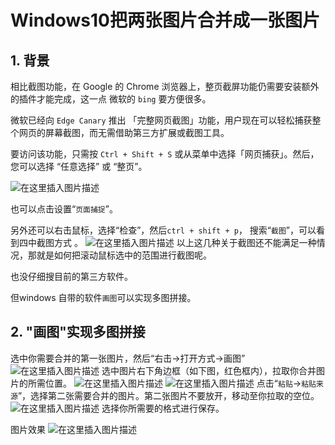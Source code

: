 # Windows10把两张图片合并成一张图片

## 1. 背景
相比截图功能，在 Google 的 Chrome 浏览器上，整页截屏功能仍需要安装额外的插件才能完成，这一点 微软的 `bing` 要方便很多。

微软已经向 `Edge Canary` 推出 「完整网页截图」功能，用户现在可以轻松捕获整个网页的屏幕截图，而无需借助第三方扩展或截图工具。

要访问该功能，只需按 `Ctrl + Shift + S` 或从菜单中选择「网页捕获」。然后，您可以选择 “任意选择” 或 “整页”。

![在这里插入图片描述](https://i-blog.csdnimg.cn/blog_migrate/de13a2272432786baf72f1a8ad2915a0.png)


也可以点击设置“`页面捕捉`”。

另外还可以右击鼠标，选择“检查”，然后`ctrl + shift + p`， 搜索“`截图`”，可以看到四中截图方式
。
![在这里插入图片描述](https://i-blog.csdnimg.cn/blog_migrate/6869268f7f701e1140f9cf7d71f71443.png)
以上这几种关于截图还不能满足一种情况，那就是如何把滚动鼠标选中的范围进行截图呢。

也没仔细搜目前的第三方软件。

但windows 自带的软件`画图`可以实现多图拼接。

## 2. "画图"实现多图拼接
选中你需要合并的第一张图片，然后“右击->打开方式->画图”
![在这里插入图片描述](https://i-blog.csdnimg.cn/blog_migrate/e55512a8a5edc5a76f718ecf247fba04.png)
选中图片右下角边框（如下图，红色框内），拉取你合并图片的所需位置。
![在这里插入图片描述](https://i-blog.csdnimg.cn/blog_migrate/9b4a953e4a64a2beb56fbe79353582a1.png)
![在这里插入图片描述](https://i-blog.csdnimg.cn/blog_migrate/38e2c745e9c39269c7044483c71f8611.png)
点击“`粘贴`->`粘贴来源`”，选择第二张需要合并的图片。第二张图片不要放开，移动至你拉取的空位。
![在这里插入图片描述](https://i-blog.csdnimg.cn/blog_migrate/9ec97fc919ffce43ed8771e24f4c5e97.png)
选择你所需要的格式进行保存。

图片效果
![在这里插入图片描述](https://i-blog.csdnimg.cn/blog_migrate/eaaf5859754d36fb502244d304727bf7.png)

